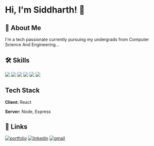 
# Hi, I'm Siddharth! 👋

  
## 🚀 About Me
I'm a tech passionate currently pursuing my undergrads from Computer Science And Engineering...

  
## 🛠 Skills
[![](https://img.shields.io/badge/-Algorithms-orange)]()
[![](https://img.shields.io/badge/-Data_Structure-green)]()
[![](https://img.shields.io/badge/-Nodejs-blueviolet)]()
[![](https://img.shields.io/badge/-Reactjs-yellowgreen)]()
[![](https://img.shields.io/badge/-Expressjs-critical)]()
[![](https://img.shields.io/badge/-Mongo_DB-blue)]()

## Tech Stack

**Client:** React

**Server:** Node, Express

  
## 🔗 Links
[![portfolio](https://img.shields.io/badge/my_portfolio-000?style=for-the-badge&logo=ko-fi&logoColor=white)](https://siddharth189.github.io/portfolio/)
[![linkedin](https://img.shields.io/badge/my_linkedin-0A66C2?style=for-the-badge&logo=linkedin&logoColor=white)](https://www.linkedin.com/in/siddharthsingh189/)
[![gmail](https://img.shields.io/badge/siddharthiiitg@gmail.com-1DA1F2?style=for-the-badge&&logoColor=white)](https://mail.google.com/siddharthiiitg@gmail.com)

  
